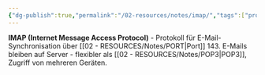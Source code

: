 ```yaml
---
{"dg-publish":true,"permalink":"/02-resources/notes/imap/","tags":["protokoll/email","synchronisation/server","informatik/netzwerk/protokoll"],"noteIcon":"","updated":"2025-09-10T16:35:20.691+02:00"}
---
```



**IMAP (Internet Message Access Protocol)** - Protokoll für E-Mail-Synchronisation über [[02 - RESOURCES/Notes/PORT\|Port]] 143.
E-Mails bleiben auf Server - flexibler als [[02 - RESOURCES/Notes/POP3\|POP3]], Zugriff von mehreren Geräten.